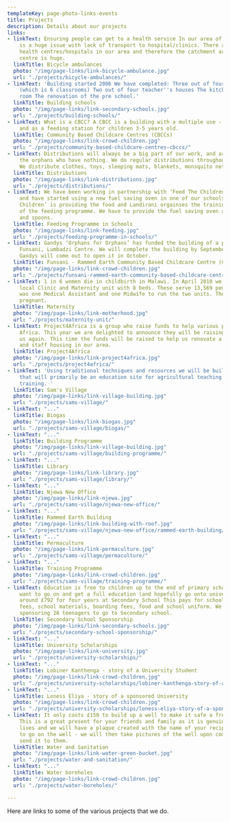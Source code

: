 ```yaml
---
templateKey: page-photo-links-events
title: Projects
description: Details about our projects
links:
- linkText: Ensuring people can get to a health service In our area of support there
    is a huge issue with lack of transport to hospital/clinics. There are not enough
    health centres/hospitals in our area and therefore the catchment area for each
    centre is huge.
  linkTitle: Bicycle ambulances
  photo: "/img/page-links/link-bicycle-ambulance.jpg"
  url: "./projects/bicycle-ambulances/"
- linkText: 'Building started 2006 We have completed: Three out of four school blocks
    (which is 6 classrooms) Two out of four teacher''s houses The kitchen and store
    room The renovation of the pre school.'
  linkTitle: Building schools
  photo: "/img/page-links/link-secondary-schools.jpg"
  url: "./projects/building-schools/"
- linkText: What is a CBCC? A CBCC is a building with a multiple use - as a pre-school
    and as a feeding station for children 3-5 years old.
  linkTitle: Community Based Childcare Centres (CBCCs)
  photo: "/img/page-links/link-crowd-children.jpg"
  url: "./projects/community-based-childcare-centres-cbccs/"
- linkText: Distributions will always be a big part of our work, and are vital to
    the orphans who have nothing. We do regular distributions throughout our area.
    We distribute clothes, toys, sleeping mats, blankets, monsquito nets.
  linkTitle: Distributions
  photo: "/img/page-links/link-distributions.jpg"
  url: "./projects/distributions/"
- linkText: We have been working in partnership with ‘Feed The Children’ (www.feedthechildren.org)
    and have started using a new fuel saving oven in one of our schools. ‘Feed The
    Children’ is providing the food and Landirani orgainses the training and operation
    of the feeding programme. We have to provide the fuel saving oven and the bowls
    and spoons.
  linkTitle: Feeding Programme in Schools
  photo: "/img/page-links/link-feeding.jpg"
  url: "./projects/feeding-programme-in-schools/"
- linkText: Gandys ‘Orphans for Orphans’ has funded the building of a pre-school at
    Funsani, Lumbadzi Centre. We will complete the building by September 2017 and
    Gandys will come out to open it in October.
  linkTitle: Funsani - Rammed Earth Community Based Childcare Centre (CBCC)
  photo: "/img/page-links/link-crowd-children.jpg"
  url: "./projects/funsani-rammed-earth-community-based-childcare-centre-cbcc/"
- linkText: 1 in 6 women die in childbirth in Malawi. In April 2010 we filmed in our
    local Clinic and Maternity unit with 8 beds. These serve 13,569 people. There
    was one Medical Assistant and one Midwife to run the two units. The Midwife was
    pregnant.
  linkTitle: Maternity
  photo: "/img/page-links/link-motherhood.jpg"
  url: "./projects/maternity-unit/"
- linkText: Project4Africa is a group who raise funds to help various projects in
    Africa. This year we are delighted to announce they will be raising money for
    us again. This time the funds will be raised to help us renovate a maternity unit
    and staff housing in our area.
  linkTitle: Project4Africa
  photo: "/img/page-links/link-project4africa.jpg"
  url: "./projects/project4africa/"
- linkText: 'Using traditional techniques and resources we will be building a village
    that will primarily be an education site for agricultural teaching and vocational
    training. '
  linkTitle: Sam's Village
  photo: "/img/page-links/link-village-building.jpg"
  url: "./projects/sams-village/"
- linkText: "..."
  linkTitle: Biogas
  photo: "/img/page-links/link-biogas.jpg"
  url: "./projects/sams-village/biogas/"
- linkText: "..."
  linkTitle: Building Programme
  photo: "/img/page-links/link-village-building.jpg"
  url: "./projects/sams-village/building-programme/"
- linkText: "..."
  linkTitle: Library
  photo: "/img/page-links/link-library.jpg"
  url: "./projects/sams-village/library/"
- linkText: "..."
  linkTitle: Njewa New Office
  photo: "/img/page-links/link-njewa.jpg"
  url: "./projects/sams-village/njewa-new-office/"
- linkText: "..."
  linkTitle: Rammed Earth Building
  photo: "/img/page-links/link-building-with-roof.jpg"
  url: "./projects/sams-village/njewa-new-office/rammed-earth-building/"
- linkText: "..."
  linkTitle: Permaculture
  photo: "/img/page-links/link-permaculture.jpg"
  url: "./projects/sams-village/permaculture/"
- linkText: "..."
  linkTitle: Training Programme
  photo: "/img/page-links/link-crowd-children.jpg"
  url: "./projects/sams-village/training-programme/"
- linkText: Education is free to children up to the end of primary school but if they
    want to go on and get a full education (and hopefully go onto university) it costs
    around £792 for four years at Secondary School This pays for school fees, exam
    fees, school materials, boarding fees, food and school uniform. We are currently
    sponsoring 28 teenagers to go to Secondary school.
  linkTitle: Secondary School Sponsorship
  photo: "/img/page-links/link-secondary-schools.jpg"
  url: "./projects/secondary-school-sponsorship/"
- linkText: "..."
  linkTitle: University Scholarships
  photo: "/img/page-links/link-university.jpg"
  url: "./projects/university-scholarships/"
- linkText: "..."
  linkTitle: Lobiner Kanthenga - story of a University Student
  photo: "/img/page-links/link-crowd-children.jpg"
  url: "./projects/university-scholarships/lobiner-kanthenga-story-of-a-university-student/"
- linkText: "..."
  linkTitle: Loness Eliya - story of a sponsored University
  photo: "/img/page-links/link-crowd-children.jpg"
  url: "./projects/university-scholarships/loness-eliya-story-of-a-sponsored-university-student/"
- linkText: It only costs £150 to build up a well to make it safe a free from contamination.
    This is a great present for your friends and family as it is genuinely saving
    lives and we will have a plaque created with the name of your recipient on it
    to go on the well - we will then take pictures of the well upon completion and
    send it to them.
  linkTitle: Water and Sanitation
  photo: "/img/page-links/link-water-green-bucket.jpg"
  url: "./projects/water-and-sanitation/"
- linkText: "..."
  linkTitle: Water boreholes
  photo: "/img/page-links/link-crowd-children.jpg"
  url: "./projects/water-boreholes/"

---
```

Here are links to some of the various projects that we do.